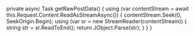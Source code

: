  private async Task<JObject> getRawPostData()
        {
            using (var contentStream = await this.Request.Content.ReadAsStreamAsync())
            {
                contentStream.Seek(0, SeekOrigin.Begin);
                using (var sr = new StreamReader(contentStream))
                {
                    string str = sr.ReadToEnd();
                    return JObject.Parse(str);
                }
            }
        }
